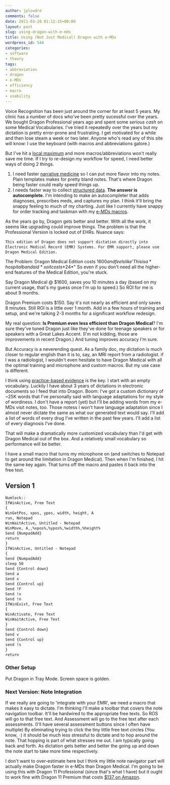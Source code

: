 ```yaml
---
author: jploudre
comments: false
date: 2011-03-28 01:12:15+00:00
layout: post
slug: using-dragon-with-e-mds
title: Using (Not Just Medical) Dragon with e-MDs
wordpress_id: 544
categories:
- software
- theory
tags:
- abbreviation
- dragon
- e-MDs
- efficiency
- macro
- usability
---
```


Voice Recognition has been just around the corner for at least 5 years. My clinic has a number of docs who've been pretty sucessful over the years. We bought Dragon Professional years ago and spent some *serious cash* on some Medical Vocabularies. I've tried it repeatedly over the years but my dictation is pretty error-prone and frustrating. I get motivated for a while and then lose steam a week or two later. Anyone who's read any of this site will know: I use the keyboard (with macros and abbreviations galore.)

But I've hit a [local maximum](http://unchart.com/2011/how-much-time-can-macros-save/) and more macros/abbreviations won't really save me time. If I try to re-design my workflow for speed, I need better ways of doing 2 things.

1. I need faster [narrative medicine](http://unchart.com/2011/snappy-charting/) so I can put more flavor into my notes. Plain templates makes for pretty bland notes. That's where Dragon being faster could really speed things up.
2. I needs faster way to collect [structured data](http://unchart.com/2011/snappy-charting/). **The answer is autocomplete.** I'm intending to make an autocompleter that adds diagnoses, prescribes meds, and captures my plan. I think it'll bring the snappy feeling to much of my charting. Just like I currently have snappy for order tracking and taskman with my [e-MDs macros](http://unchart.com/2011/e-mds-macros/).

As the years go by, Dragon gets better and better. With all the work, it seems like upgrading could improve things. The problem is that the Professional Version is locked out of EHRs. Nuance says:

    This edition of Dragon does not support dictation directly into Electronic Medical Record (EMR) Systems. For EMR support, please use Dragon Medical Edition.

The Problem: Dragon Medical Edition costs  $1600 and feels like 'This is a *hospital bandaid* so it costs *$24*" So even if you don't need all the higher-end features of the Medical Edition, you're stuck.

Say Dragon Medical @ $1600, saves you 10 minutes a day (based on my current usage, that's my guess once I'm up to speed.) So ROI for me is about 9 months.

Dragon Premium costs $150. Say it's not nearly as efficient and only saves 8 minutes. Still ROI is a little over  1 month. Add in a few hours of training and setup, and we're talking 2-3 months for a significant workflow redesign.

My real question: **Is Premium even less efficient than Dragon Medical**? I'm sure they've tuned Dragon just like they've done for teenage speakers or for speakers with a Great Lakes Accent. (I'm not kidding, those are improvements in recent Dragon.) And tuning improves accuracy I'm sure. 

But Accuracy is a neverending quest. As a family doc, my dictation is much closer to regular english than it is to, say, an MRI report from a radiologist. if I was a radiologist, I wouldn't even hesitate to have Dragon Medical with all the optimal training and microphone and custom macros. But my use case is different.

I think using [practice-based evidence](http://unchart.com/2011/practice-based-evidence/) is the key. I start with an empty vocabulary. Luckily I have about 3 years of dictations in electronic documents so I feed that into Dragon. Boom: I've got a custom dictionary of ~25K words that I've personally said with language adaptations for my style of wordiness. I don't have a report (yet) but I'll be adding words from my e-MDs visit notes, too. Those notess I won't have language adaptation since I almost never dictate the same as what our generated text would say. I'll add a list of words of every drug I've written in the past few years. I'll add a list of every diagnosis I've done. 

That will make a dramatically more customized vocabulary than I'd get with Dragon Medical out of the box. And a relatively small vocabulary so performance will be better. 

I have a small macro that turns my microphone on (and switches to Notepad to get around the limitation in Dragon Medical). Then  when I'm finished, I hit the same key again. That turns off the macro and pastes it back into the free text.

## Version 1

	Numlock::
	IfWinActive, Free Text
	{
	WinGetPos, xpos, ypos, width, height, A
	run, Notepad
	WinWaitActive, Untitled - Notepad
	WinMove, A,,%xpos%,%ypos%,%width%,%height%
	Send {NumpadAdd}
	return
	}
	IfWinActive, Untitled - Notepad
	{
	Send {NumpadAdd}
	sleep 50
	Send {Control down}
	Send a
	Send x
	Send {Control up}
	Send !F
	Send !x
	Send !n
	IfWinExist, Free Text
	{
	WinActivate, Free Text
	WinWaitActive, Free Text
	}
	Send {Control down}
	Send v
	Send {Control up}
	send !s
	}
	return


### Other Setup

Put Dragon in Tray Mode. Screen space is golden.

### Next Version: Note Integration

If we really are going to 'integrate with your EMR', we need a macro that makes it easy to dictate. I'm thinking I'll make a toolbar that covers the note navigation toolbar. It'll be hardwired to the appropriate free texts. So ROS will go to that free text. And Assessment will go to the free text after each assessments. (I'll have several assessment buttons since I often have multiple) By eliminating trying to click the tiny little free text circles (You know, ![](/files/2011/03/freetext.png)) it should be much less stressful to dictate and to hop around the note. That hopping is part of what stresses me out. I am typically going back and forth. As dictation gets better and better the going up and down the note start to take more time respectively.

I don't want to over-estimate here but I think my little note navigator part will actually make Dragon faster in e-MDs than Dragon Medical. I'm going to be using this with Dragon 11 Professional (since that's what I have) but it ought to work fine with Dragon 11 Premium  that costs [$137 on Amazon](http://www.amazon.com/Nuance-Communications-Inc-K609A-G00-11-0-NaturallySpeaking/dp/B003VNCROU/ref=sr_1_1?ie=UTF8&qid;=1301274621&sr;=8-1).


